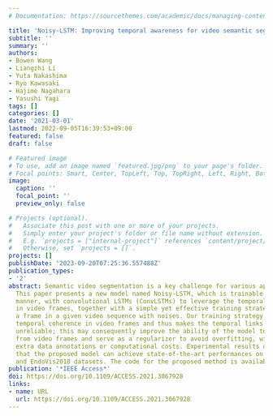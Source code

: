 ```yaml
---
# Documentation: https://sourcethemes.com/academic/docs/managing-content/

title: 'Noisy-LSTM: Improving temporal awareness for video semantic segmentation'
subtitle: ''
summary: ''
authors:
- Bowen Wang
- Liangzhi Li
- Yuta Nakashima
- Ryo Kawasaki
- Hajime Nagahara
- Yasushi Yagi
tags: []
categories: []
date: '2021-03-01'
lastmod: 2022-09-05T16:39:53+09:00
featured: false
draft: false

# Featured image
# To use, add an image named `featured.jpg/png` to your page's folder.
# Focal points: Smart, Center, TopLeft, Top, TopRight, Left, Right, BottomLeft, Bottom, BottomRight.
image:
  caption: ''
  focal_point: ''
  preview_only: false

# Projects (optional).
#   Associate this post with one or more of your projects.
#   Simply enter your project's folder or file name without extension.
#   E.g. `projects = ["internal-project"]` references `content/project/deep-learning/index.md`.
#   Otherwise, set `projects = []`.
projects: []
publishDate: '2023-09-20T07:25:36.557488Z'
publication_types:
- '2'
abstract: Semantic video segmentation is a key challenge for various applications.
  This paper presents a new model named Noisy-LSTM, which is trainable in an end-to-end
  manner, with convolutional LSTMs (ConvLSTMs) to leverage the temporal coherence
  in video frames, together with a simple yet effective training strategy that replaces
  a frame in a given video sequence with noises. Our training strategy spoils the
  temporal coherence in video frames and thus makes the temporal links in ConvLSTMs
  unreliable; this may consequently improve the ability of the model to extract features
  from video frames and serve as a regularizer to avoid overfitting, without requiring
  extra data annotations or computational costs. Experimental results demonstrate
  that the proposed model can achieve state-of-the-art performances on both the CityScapes
  and EndoVis2018 datasets. The code for the proposed method is available at https://github.com/wbw520/NoisyLSTM.
publication: '*IEEE Access*'
doi: https://doi.org/10.1109/ACCESS.2021.3067928
links:
- name: URL
  url: https://doi.org/10.1109/ACCESS.2021.3067928
---
```

